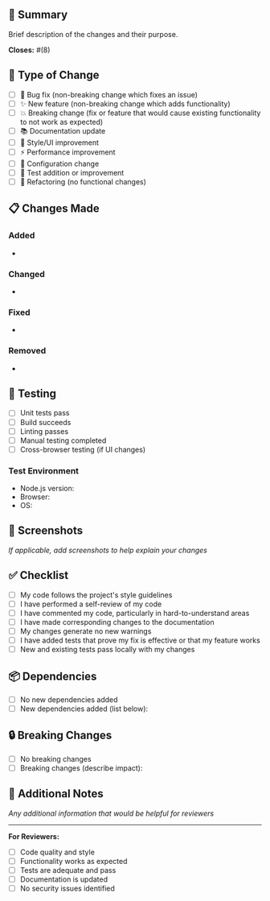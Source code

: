 <!--
  This file should be saved as .github/pull_request_template.md
  in the repository root to automatically populate PR descriptions
-->

## 🎯 Summary

Brief description of the changes and their purpose.

**Closes:** #(8)

## 🔄 Type of Change

- [ ] 🐛 Bug fix (non-breaking change which fixes an issue)
- [ ] ✨ New feature (non-breaking change which adds functionality)
- [ ] 💥 Breaking change (fix or feature that would cause existing functionality to not work as expected)
- [ ] 📚 Documentation update
- [ ] 🎨 Style/UI improvement
- [ ] ⚡ Performance improvement
- [ ] 🔧 Configuration change
- [ ] 🧪 Test addition or improvement
- [ ] 🔨 Refactoring (no functional changes)

## 📋 Changes Made

### Added
- 

### Changed
- 

### Fixed
- 

### Removed
- 

## 🧪 Testing

- [ ] Unit tests pass
- [ ] Build succeeds
- [ ] Linting passes
- [ ] Manual testing completed
- [ ] Cross-browser testing (if UI changes)

### Test Environment
- Node.js version: 
- Browser: 
- OS: 

## 📸 Screenshots

*If applicable, add screenshots to help explain your changes*

## ✅ Checklist

- [ ] My code follows the project's style guidelines
- [ ] I have performed a self-review of my code
- [ ] I have commented my code, particularly in hard-to-understand areas
- [ ] I have made corresponding changes to the documentation
- [ ] My changes generate no new warnings
- [ ] I have added tests that prove my fix is effective or that my feature works
- [ ] New and existing tests pass locally with my changes

## 📦 Dependencies

- [ ] No new dependencies added
- [ ] New dependencies added (list below):

## 🔒 Breaking Changes

- [ ] No breaking changes
- [ ] Breaking changes (describe impact):

## 📝 Additional Notes

*Any additional information that would be helpful for reviewers*

---

**For Reviewers:**
- [ ] Code quality and style
- [ ] Functionality works as expected  
- [ ] Tests are adequate and pass
- [ ] Documentation is updated
- [ ] No security issues identified
